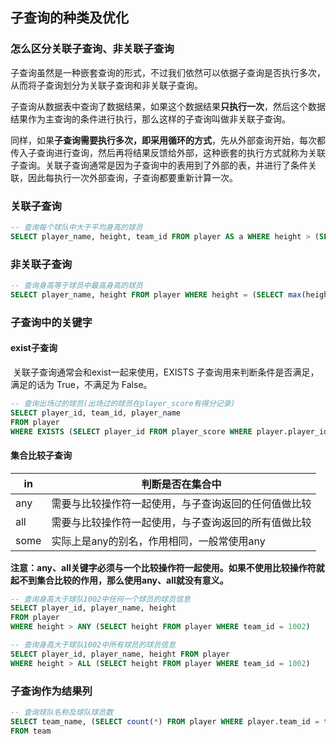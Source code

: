 ## 子查询的种类及优化

### 怎么区分关联子查询、非关联子查询

​	子查询虽然是一种嵌套查询的形式，不过我们依然可以依据子查询是否执行多次，从而将子查询划分为关联子查询和非关联子查询。

​	子查询从数据表中查询了数据结果，如果这个数据结果**只执行一次**，然后这个数据结果作为主查询的条件进行执行，那么这样的子查询叫做非关联子查询。

​	同样，如果**子查询需要执行多次，即采用循环的方式**，先从外部查询开始，每次都传入子查询进行查询，然后再将结果反馈给外部，这种嵌套的执行方式就称为关联子查询。关联子查询通常是因为子查询中的表用到了外部的表，并进行了条件关联，因此每执行一次外部查询，子查询都要重新计算一次。

### 关联子查询

```sql
-- 查询每个球队中大于平均身高的球员
SELECT player_name, height, team_id FROM player AS a WHERE height > (SELECT avg(height) FROM player AS b WHERE a.team_id = b.team_id)
```

### 非关联子查询

```sql
-- 查询身高等于球员中最高身高的球员
SELECT player_name, height FROM player WHERE height = (SELECT max(height) FROM player)
```

### 子查询中的关键字

#### 	exist子查询

​		关联子查询通常会和exist一起来使用，EXISTS 子查询用来判断条件是否满足，满足的话为 True，不满足为 False。

```sql
-- 查询出场过的球员(出场过的球员在player_score有得分记录)
SELECT player_id, team_id, player_name 
FROM player 
WHERE EXISTS (SELECT player_id FROM player_score WHERE player.player_id = player_score.player_id)
```

#### 	集合比较子查询

| in   | 判断是否在集合中                                     |
| ---- | ---------------------------------------------------- |
| any  | 需要与比较操作符一起使用，与子查询返回的任何值做比较 |
| all  | 需要与比较操作符一起使用，与子查询返回的所有值做比较 |
| some | 实际上是any的别名，作用相同，一般常使用any           |

​		**注意：any、all关键字必须与一个比较操作符一起使用。如果不使用比较操作符就起不到集合比较的作用，那么使用any、all就没有意义。**

```sql
-- 查询身高大于球队1002中任何一个球员的球员信息
SELECT player_id, player_name, height 
FROM player 
WHERE height > ANY (SELECT height FROM player WHERE team_id = 1002)
```

```sql
-- 查询身高大于球队1002中所有球员的球员信息
SELECT player_id, player_name, height FROM player 
WHERE height > ALL (SELECT height FROM player WHERE team_id = 1002)
```

### 子查询作为结果列

```sql
-- 查询球队名称及球队球员数
SELECT team_name, (SELECT count(*) FROM player WHERE player.team_id = team.team_id) AS player_num 
FROM team
```

